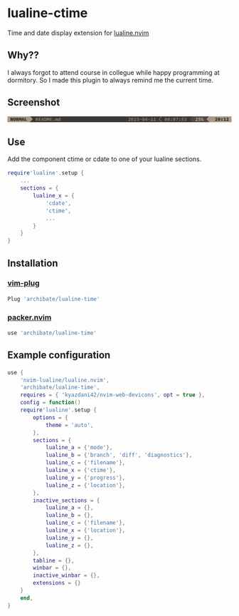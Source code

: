 # lualine-ctime

Time and date display extension for [lualine.nvim](https://github.com/nvim-lualine/lualine.nvim)

## Why??

I always forgot to attend course in collegue while happy programming at dormitory. So I made this plugin to always remind me the current time.

## Screenshot

![lualine-time](screenshot.png)

## Use

Add the component ctime or cdate to one of your lualine sections.

```lua
require'lualine'.setup {
	...
	sections = {
		lualine_x = {
			'cdate',
			'ctime',
			...
		}
	}
}
```

## Installation

### [vim-plug](https://github.com/junegunn/vim-plug)

```lua
Plug 'archibate/lualine-time'
```

### [packer.nvim](https://github.com/wbthomason/packer.nvim)

```lua
use 'archibate/lualine-time'
```

## Example configuration

```lua
use {
    'nvim-lualine/lualine.nvim',
    'archibate/lualine-time',
    requires = { 'kyazdani42/nvim-web-devicons', opt = true },
    config = function()
    require'lualine'.setup {
        options = {
            theme = 'auto',
        },
        sections = {
            lualine_a = {'mode'},
            lualine_b = {'branch', 'diff', 'diagnostics'},
            lualine_c = {'filename'},
            lualine_x = {'ctime'},
            lualine_y = {'progress'},
            lualine_z = {'location'},
        },
        inactive_sections = {
            lualine_a = {},
            lualine_b = {},
            lualine_c = {'filename'},
            lualine_x = {'location'},
            lualine_y = {},
            lualine_z = {},
        },
        tabline = {},
        winbar = {},
        inactive_winbar = {},
        extensions = {}
    }
    end,
}
```
